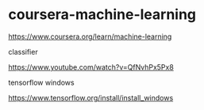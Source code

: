 # coursera-machine-learning
https://www.coursera.org/learn/machine-learning


classifier

https://www.youtube.com/watch?v=QfNvhPx5Px8


tensorflow windows

https://www.tensorflow.org/install/install_windows
